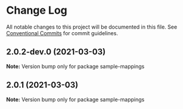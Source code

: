 # Change Log

All notable changes to this project will be documented in this file.
See [Conventional Commits](https://conventionalcommits.org) for commit guidelines.

## 2.0.2-dev.0 (2021-03-03)

**Note:** Version bump only for package sample-mappings





## 2.0.1 (2021-03-03)

**Note:** Version bump only for package sample-mappings
